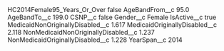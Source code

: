 <?xml version="1.0" encoding="UTF-8"?>
<CustomMetadata xmlns="http://soap.sforce.com/2006/04/metadata" xmlns:xsi="http://www.w3.org/2001/XMLSchema-instance" xmlns:xsd="http://www.w3.org/2001/XMLSchema">
    <label>HC2014Female95_Years_Or_Over</label>
    <protected>false</protected>
    <values>
        <field>AgeBandFrom__c</field>
        <value xsi:type="xsd:double">95.0</value>
    </values>
    <values>
        <field>AgeBandTo__c</field>
        <value xsi:type="xsd:double">199.0</value>
    </values>
    <values>
        <field>CSNP__c</field>
        <value xsi:type="xsd:boolean">false</value>
    </values>
    <values>
        <field>Gender__c</field>
        <value xsi:type="xsd:string">Female</value>
    </values>
    <values>
        <field>IsActive__c</field>
        <value xsi:type="xsd:boolean">true</value>
    </values>
    <values>
        <field>MedicaidNonOriginallyDisabled__c</field>
        <value xsi:type="xsd:double">1.617</value>
    </values>
    <values>
        <field>MedicaidOriginallyDisabled__c</field>
        <value xsi:type="xsd:double">2.118</value>
    </values>
    <values>
        <field>NonMedicaidNonOriginallyDisabled__c</field>
        <value xsi:type="xsd:double">1.237</value>
    </values>
    <values>
        <field>NonMedicaidOriginallyDisabled__c</field>
        <value xsi:type="xsd:double">1.228</value>
    </values>
    <values>
        <field>YearSpan__c</field>
        <value xsi:type="xsd:string">2014</value>
    </values>
</CustomMetadata>
